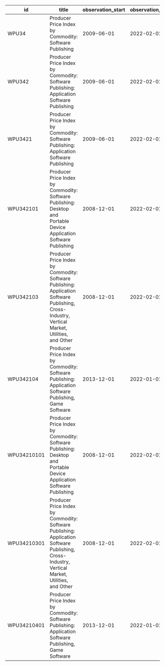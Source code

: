| id          | title                                                                                                                                          | observation_start   | observation_end   |
|-------------|------------------------------------------------------------------------------------------------------------------------------------------------|---------------------|-------------------|
| WPU34       | Producer Price Index by Commodity: Software Publishing                                                                                         | 2009-06-01          | 2022-02-01        |
| WPU342      | Producer Price Index by Commodity: Software Publishing: Application Software Publishing                                                        | 2009-06-01          | 2022-02-01        |
| WPU3421     | Producer Price Index by Commodity: Software Publishing: Application Software Publishing                                                        | 2009-06-01          | 2022-02-01        |
| WPU342101   | Producer Price Index by Commodity: Software Publishing: Desktop and Portable Device Application Software Publishing                            | 2008-12-01          | 2022-02-01        |
| WPU342103   | Producer Price Index by Commodity: Software Publishing: Application Software Publishing, Cross-Industry, Vertical Market, Utilities, and Other | 2008-12-01          | 2022-02-01        |
| WPU342104   | Producer Price Index by Commodity: Software Publishing: Application Software Publishing, Game Software                                         | 2013-12-01          | 2022-01-01        |
| WPU34210101 | Producer Price Index by Commodity: Software Publishing: Desktop and Portable Device Application Software Publishing                            | 2008-12-01          | 2022-02-01        |
| WPU34210301 | Producer Price Index by Commodity: Software Publishing: Application Software Publishing, Cross-Industry, Vertical Market, Utilities, and Other | 2008-12-01          | 2022-02-01        |
| WPU34210401 | Producer Price Index by Commodity: Software Publishing: Application Software Publishing, Game Software                                         | 2013-12-01          | 2022-01-01        |